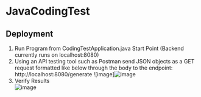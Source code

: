 # JavaCodingTest

## Deployment
1. Run Program from CodingTestApplication.java Start Point (Backend currently runs on localhost:8080)
2. Using an API testing tool such as Postman send JSON objects as a GET request formatted like below through the body to the endpoint: http://localhost:8080/generate ![image]![image](https://user-images.githubusercontent.com/45225697/127952515-809ad75c-b4c6-4c3e-8d52-ab6bc1966767.png)
3. Verify Results <br />![image](https://user-images.githubusercontent.com/45225697/127952367-ed0b18aa-2b39-4ad1-8e8a-388ec14c4544.png)
